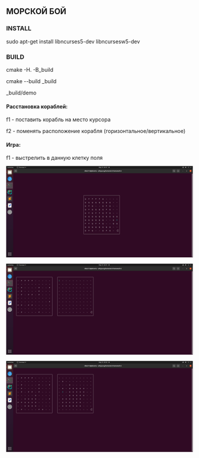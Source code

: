 ## МОРСКОЙ БОЙ

### INSTALL
sudo apt-get install libncurses5-dev libncursesw5-dev

### BUILD
cmake -H. -B_build

cmake --build _build

_build/demo

#### Расстановка кораблей:
f1 - поставить корабль на место курсора

f2 - поменять расположение корабля (горизонтальное/вертикальное)

#### Игра:

f1 - выстрелить в данную клетку поля


![alt text](src/arrangement.png)

![alt text](src/begin_game.png)

![alt text](src/game_2.png)
